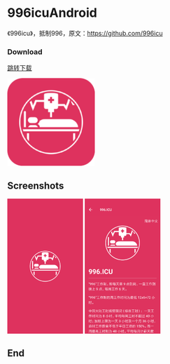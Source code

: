 # 996icuAndroid

《996icu》，抵制996，原文：https://github.com/996icu

### Download

[跳转下载](http://d.6short.com/996icu)

<a href="https://fir.im/996icu">
    <img width="200" height=“200” src="https://github.com/zhao-mingjian/996icuAndroid/blob/master/app/src/main/res/mipmap-xxxhdpi/ic_launcher.png"></img>
</a>

## Screenshots

<img width="173" height=“274” src="https://github.com/zhao-mingjian/996icuAndroid/blob/master/app/Screenshot_2019-04-09-01.icu.png"></img>
<img width="173" height=“274” src="https://github.com/zhao-mingjian/996icuAndroid/blob/master/app/Screenshot_2019-04-09-02.icu.png"></img>

## End
